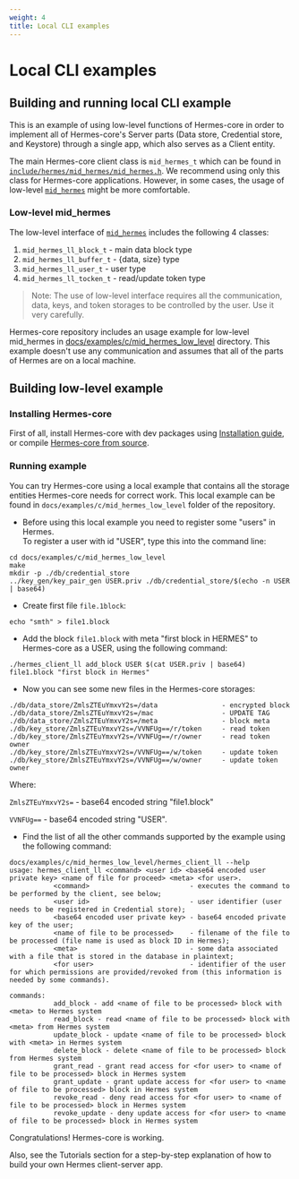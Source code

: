 ```yaml
---
weight: 4
title: Local CLI examples
---
```


# Local CLI examples

## Building and running local CLI example   

This is an example of using low-level functions of Hermes-core in order to implement all of Hermes-core's Server parts (Data store, Credential store, and Keystore) through a single app, which also serves as a Client entity.    

The main Hermes-core client class is `mid_hermes_t` which can be found in [`include/hermes/mid_hermes/mid_hermes.h`](https://github.com/cossacklabs/hermes-core/blob/master/include/hermes/mid_hermes/mid_hermes.h). We recommend using only this class for Hermes-core applications. 
However, in some cases, the usage of low-level [`mid_hermes`](https://github.com/cossacklabs/hermes-core/tree/master/include/hermes/mid_hermes_ll) might be more comfortable.

### Low-level mid_hermes
The low-level interface of [`mid_hermes`](https://github.com/cossacklabs/hermes-core/tree/master/include/hermes/mid_hermes_ll) includes the following 4 classes:

1. `mid_hermes_ll_block_t` - main data block type
2. `mid_hermes_ll_buffer_t` - {data, size} type
3. `mid_hermes_ll_user_t` - user type
4. `mid_hermes_ll_tocken_t` - read/update token type


> Note: The use of low-level interface requires all the communication, data, keys, and token storages to be controlled by the user. Use it very carefully.


Hermes-core repository includes an usage example for low-level mid_hermes in [docs/examples/c/mid_hermes_low_level](https://github.com/cossacklabs/hermes-core/tree/master/docs/examples/c/mid_hermes_low_level) directory.
This example doesn't use any communication and assumes that all of the parts of Hermes are on a local machine.     

## Building low-level example

### Installing Hermes-core

First of all, install Hermes-core with dev packages using [Installation guide](#installation-from-repository), or compile [Hermes-core from source](#building-hermes).

### Running example

You can try Hermes-core using a local example that contains all the storage entities Hermes-core needs for correct work.
This local example can be found in `docs/examples/c/mid_hermes_low_level` folder of the repository.

* Before using this local example you need to register some "users" in Hermes.   
To register a user with id "USER", type this into the command line:
```console
cd docs/examples/c/mid_hermes_low_level
make
mkdir -p ./db/credential_store
../key_gen/key_pair_gen USER.priv ./db/credential_store/$(echo -n USER | base64)
```
* Create first file `file.1block`:
```console
echo "smth" > file1.block
```
* Add the block `file1.block` with meta "first block in HERMES" to Hermes-core as a USER, using the following command:

```console
./hermes_client_ll add_block USER $(cat USER.priv | base64) file1.block "first block in Hermes"
```
* Now you can see some new files in the Hermes-core storages:    

```console
./db/data_store/ZmlsZTEuYmxvY2s=/data                - encrypted block
./db/data_store/ZmlsZTEuYmxvY2s=/mac                 - UPDATE TAG
./db/data_store/ZmlsZTEuYmxvY2s=/meta                - block meta
./db/key_store/ZmlsZTEuYmxvY2s=/VVNFUg==/r/token     - read token
./db/key_store/ZmlsZTEuYmxvY2s=/VVNFUg==/r/owner     - read token owner
./db/key_store/ZmlsZTEuYmxvY2s=/VVNFUg==/w/token     - update token
./db/key_store/ZmlsZTEuYmxvY2s=/VVNFUg==/w/owner     - update token owner
```    

Where:    

`ZmlsZTEuYmxvY2s=` - base64 encoded string "file1.block"

`VVNFUg==` - base64 encoded string "USER".

* Find the list of all the other commands supported by the example using the following command:    

```console
docs/examples/c/mid_hermes_low_level/hermes_client_ll --help
usage: hermes_client_ll <command> <user id> <base64 encoded user private key> <name of file for proceed> <meta> <for user>.
           <command>                         - executes the command to be performed by the client, see below;
           <user id>                         - user identifier (user needs to be registered in Credential store);
           <base64 encoded user private key> - base64 encoded private key of the user;
           <name of file to be processed>    - filename of the file to be processed (file name is used as block ID in Hermes);
           <meta>                            - some data associated with a file that is stored in the database in plaintext;
           <for user>                        - identifier of the user for which permissions are provided/revoked from (this information is needed by some commands).

commands:
           add_block - add <name of file to be processed> block with <meta> to Hermes system
           read_block - read <name of file to be processed> block with <meta> from Hermes system
           update_block - update <name of file to be processed> block with <meta> in Hermes system
           delete_block - delete <name of file to be processed> block from Hermes system
           grant_read - grant read access for <for user> to <name of file to be processed> block in Hermes system
           grant_update - grant update access for <for user> to <name of file to be processed> block in Hermes system
           revoke_read - deny read access for <for user> to <name of file to be processed> block in Hermes system
           revoke_update - deny update access for <for user> to <name of file to be processed> block in Hermes system
```

Congratulations! Hermes-core is working.


Also, see the Tutorials section for a step-by-step explanation of how to build your own Hermes client-server app.
